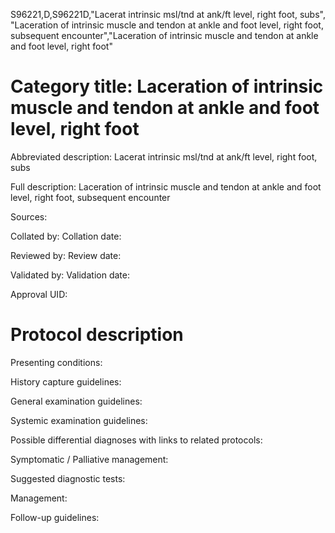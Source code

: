 S96221,D,S96221D,"Lacerat intrinsic msl/tnd at ank/ft level, right foot, subs", "Laceration of intrinsic muscle and tendon at ankle and foot level, right foot, subsequent encounter","Laceration of intrinsic muscle and tendon at ankle and foot level, right foot"
# Category title: Laceration of intrinsic muscle and tendon at ankle and foot level, right foot

Abbreviated description: Lacerat intrinsic msl/tnd at ank/ft level, right foot, subs

Full description: Laceration of intrinsic muscle and tendon at ankle and foot level, right foot, subsequent encounter

Sources:

Collated by:
Collation date:

Reviewed by:
Review date:

Validated by:
Validation date:

Approval UID:

# Protocol description

Presenting conditions:

History capture guidelines:

General examination guidelines:

Systemic examination guidelines:

Possible differential diagnoses with links to related protocols:

Symptomatic / Palliative management:

Suggested diagnostic tests:

Management:

Follow-up guidelines:
